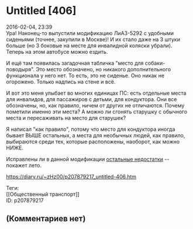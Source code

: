 Untitled [406]
==============

  
2016-02-04, 23:39  
 Ура! Наконец-то выпустили модификацию ЛиАЗ-5292 с удобными сиденьями (точнее, закупили в Москве)! И их стало даже на 3 штуки больше (но 3 боковые на месте для инвалидной коляски убрали). Теперь на этом автобусе можно ездить.   
   
 И ещё там появилась загадочная табличка "место для собаки-поводыря". Это место обозначено, но никакого дополнительного функционала у него нет. То есть, это не сиденье. Оно никак не огорожено. Только надпись на стене и всё.   
   
 И вот это меня улыбает во многих единицах ПС: есть отдельные места для инвалидов, для пассажиров с детьми, для кондуктора. Они все обозначены, но, как правило, ничем от других не отличаются. Почему пометили именно эти места? А можно ли сгонять старушку с обычного места и пересаживать на место для старушек?   
   
 Я написал "как правило", потому что место для кондуктора иногда бывает ВЫШЕ остальных, а места для необычных людей, как правило, выбираются среди тех, которые расположены, наоборот, как можно НИЖЕ.   
   
 Исправлены ли в данной модификации  [остальные недостатки](Untitled%20[165])  -- покажет лето.   
  
<https://diary.ru/~zHz00/p207879217_untitled-406.htm>  
  
Теги:  
[[Общественный транспорт]]  
ID: p207879217  


(Комментариев нет)
------------------